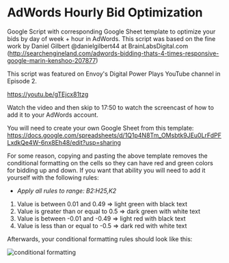 # AdWords Hourly Bid Optimization
Google Script with corresponding Google Sheet template to optimize your bids by day of week + hour in AdWords. This script was based on the fine work by Daniel Gilbert @danielgilbert44 at BrainLabsDigital.com (http://searchengineland.com/adwords-bidding-thats-4-times-responsive-google-marin-kenshoo-207877)

This script was featured on Envoy's Digital Power Plays YouTube channel in Episode 2.

https://youtu.be/gTEjcx81tzg

Watch the video and then skip to 17:50 to watch the screencast of how to add it to your AdWords account.

You will need to create your own Google Sheet from this template: https://docs.google.com/spreadsheets/d/1Q1p4N8Tm_OMsbtk9JEu0LrFdPFLxdkQe4W-6nx8Eh48/edit?usp=sharing

For some reason, copying and pasting the above template removes the conditional formatting on the cells so they can have red and green colors for bidding up and down. If you want that ability you will need to add it yourself with the following rules:

* _Apply all rules to range: B2:H25,K2_

1. Value is between 0.01 and 0.49 => light green with black text
2. Value is greater than or equal to 0.5 => dark green with white text
3. Value is between -0.01 and -0.49 => light red with black text
4. Value is less than or equal to -0.5 => dark red with white text

Afterwards, your conditional formatting rules should look like this:

![conditional formatting](http://i.imgur.com/3pZ2Ult.png)
